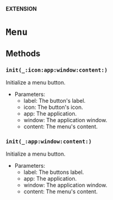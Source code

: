 **EXTENSION**

# `Menu`

## Methods
### `init(_:icon:app:window:content:)`

Initialize a menu button.
- Parameters:
  - label: The button's label.
  - icon: The button's icon.
  - app: The application.
  - window: The application window.
  - content: The menu's content.

### `init(_:app:window:content:)`

Initialize a menu button.
- Parameters:
  - label: The buttons label.
  - app: The application.
  - window: The application window.
  - content: The menu's content.
